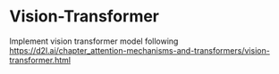 # Vision-Transformer

Implement vision transformer model following https://d2l.ai/chapter_attention-mechanisms-and-transformers/vision-transformer.html
